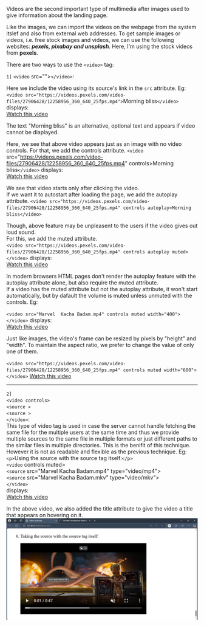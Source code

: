 Videos are the second important type of multimedia after images used to give information about the landing page.

Like the images, we can import the videos on the webpage from the system itslef and also from external web addresses. To get sample images or videos, i.e. free stock images and videos, we can use the following websites: ***pexels, pixabay and unsplash***. Here, I'm using the stock videos from **pexels**.

There are two ways to use the `<video>` tag:

`1]` `<video` src="">`</video>`:  

Here we include the video using its source's link in the `src` attribute. Eg:
`<video src="https://videos.pexels.com/video-files/27906428/12258956_360_640_25fps.mp4">`Morning bliss`</video>` displays:  
[Watch this video](video1.mp4)

The text "Morning bliss" is an alternative, optional text and appears if video cannot be diaplayed.

Here, we see that above video appears just as an image with no video controls. For that, we add the controls attribute.
`<video` src="https://videos.pexels.com/video-files/27906428/12258956_360_640_25fps.mp4" controls>Morning bliss`</video>`  displays:  
[Watch this video](video2.mp4)

We see that video starts only after clicking the video. <br> If we want it to autostart after loading the page, we add the autoplay attribute.
`<video src="https://videos.pexels.com/video-files/27906428/12258956_360_640_25fps.mp4" controls autoplay>Morning bliss</video>`

Though, above feature may be unpleasent to the users if the video gives out loud sound.<br> For this, we add the muted attribute.  
`<video src="https://videos.pexels.com/video-files/27906428/12258956_360_640_25fps.mp4" controls autoplay muted></video>`  displays:  
[Watch this video](video3.mp4)

In modern browsers HTML pages don't render the autoplay feature with the autoplay attribute alone, but also require the muted attribute.  
If a video has the muted attribute but not the autoplay attribute, it won't start automatically, but by dafault the volume is muted unless unmuted with the controls. Eg: 

`<video src="Marvel  Kacha Badam.mp4" controls muted width="400"></video>`  displays:  
[Watch this video](video4.mp4)  

Just like images, the video's frame can be resized by pixels by "height" and "width". To maintain the aspect ratio, we prefer to change the value of only one of them.

`<video src="https://videos.pexels.com/video-files/27906428/12258956_360_640_25fps.mp4" controls muted width="600"></video>`
[Watch this video](video5.mp4)

---
`2]`  
`<video controls>`    
  `<source >`  
  `<source >`  
`</video>`:  
This type of video tag is used in case the server cannot handle fetching the same file for the multiple users at the same time and thus we provide multiple sources to the same file in multiple formats or just different paths to the similar files in multiple directories. This is the benifit of this technique. However it is not as readable and flexible as the previous technique. Eg:  
        `<p>`Using the source with the source tag itself:`</p>`  
        `<video` controls muted>  
            `<source` src="Marvel  Kacha Badam.mp4" type="video/mp4"> <!--For fetching the mp4 file-->  
            `<source` src="Marvel  Kacha Badam.mkv" type="video/mkv"> <!--To get the mkv file in case the user can't access the mp4 file-->  
        `</video>`  
        displays:  
[Watch this video](video6.mp4)        

In the above video, we also added the title attribute to give the video a title that appears on hovering on it.
![Title](title.png)
